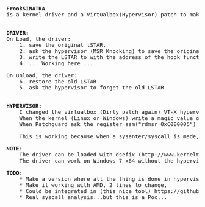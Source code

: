 <pre>
<b>FrookSINATRA</b>
is a kernel driver and a Virtualbox(Hypervisor) patch to make possible hook of the LSTAR, even with patchguard (Windows 8.1 on July 2014) activated.


<b>DRIVER:</b>
On Load, the driver:
	1. save the original lSTAR,
	2. ask the hypervisor (MSR Knocking) to save the original LSTAR too,
	3. write the LSTAR to with the address of the hook function,
	4. ... Working here ...

On unload, the driver:
	6. restore the old LSTAR
	5. ask the hypervisor to forget the old LSTAR
	
	
<b>HYPERVISOR:</b>
	I changed the virtualbox (Dirty patch again) VT-X hypervisor HMVMXR0.cpp, to intercept read and write of MSR.
	When the kernel (Linux or Windows) write a magic value on a magic MSR, the LSTAR is stored.
	When Patchguard ask the register asm("rdmsr 0xC000005") http://pastebin.com/mGbFHkk5, the hypervisor intercept the read, and give the original LSTAR value (legit one), even if it was hooked by the driver !
	
	This is working because when a sysenter/syscall is made, the LSTAR MSR isn't read via rdmsr instruction, but read by the CPU itself, and hypervisor isn't call. So the instruction flow is redirected by the true value of the LSTAR, the hook function if hooked.
	
<b>NOTE:</b>
	The driver can be loaded with dsefix (http://www.kernelmode.info/forum/viewtopic.php?f=11&t=3322)
	The driver can work on Windows 7 x64 without the hypervisor

<b>TODO:</b>
	* Make a version where all the thing is done in hypervisor, write the hook EIP in a magic MSR...
	* Make it working with AMD, 2 lines to change,
	* Could be integrated in (this nice tool) https://github.com/zer0mem/MiniHyperVisorProject, to make it working on a live Windows (bluePill+Intercept R/W MSR+frookSINATRA = Rootkit ;p)
	* Real syscall analysis...but this is a Poc...
</pre>
